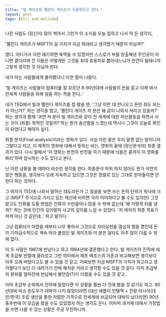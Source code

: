 ```yaml
---
title: "빌 게이츠와 멜린다 게이츠가 이혼한다고 한다."
layout: post
tags: [bill and melinda]
---
```


나란 사람도 (정신이) 많이 썩어서 그런가 이 소식을 오늘 접하고 나서 딱 든 생각이, 

'멜린다 게이츠가 MSFT의 실 가치가 지금 최대라고 생각했기 때문이 아닐까?' 

였다. 어디가서 이런 얘기하면 욕먹을 수 있겠지만 스스로가 부를 창출해낸 주인공이 아니면 곁다리에 낀 이들은 어떻게든 그것을 최대 효용치로 뽑아내느냐가 관건이 될테니까 그렇게 생각한 것 아닐까 한다.

내가 아는 사람들에게 물어봤더니 이런 말이 나왔다.

'빌 게이츠는 사람들이 컴퓨터를 잘 모르던 8-90년대에 사람들의 돈을 뜯고 이제 와서 전세계 사람들을 위해 일을 하는 척을 한다..'

내가 TED에서 빌과 멜린다 게이츠를 첨 봤을 땐, '그냥 이런 데 안나오고 돈만 줘도 되는 거 아닌가?' 하는 생각을 했고, '멜린다 게이츠 저 분은 왜 같이 나와서 저러고 있을까?' 하는 생각과 함께 '과연 저 분이 빌 게이츠와 같이 전 세계에 대한 자선활동을 하면서 사는 것이 (최종) 목적인 것일까?'하는 뭔가 음산함을 느꼈는데 역시나 그것이 오늘로 확인이 되었다고 해야지 싶다. 

최종 분석(Final analysis)이라는 영화가 있다. 사실 이런 말은 우리 말엔 없는 말이니까 그렇다고 치고, 이 제목이 영화에 대해서 뜻하는 바는, 영화의 끝에 (정신분석의) 최종 결과가 있다. 다시 말해서 '이 영화는 반전의 반전을 하기 때문에 늬들은 끝까지 이 영화를 봐라'하며 암시하는 수도 있다고 본다. 

난 이런 상황을 볼 때마다 비슷한 생각을 한다. 최종분석 따위 하지 않아도 뭔가 석연치 않은 행동을, 생각보다 오래 지속하고 있으면 그것은 정말로 있는 그대로 받아들이면 안된다 하는 것이다. 

그 여자가 TED에 나와서 말하는 태도라든가 그 얼굴을 보면 쓰는 돈의 단위가 워낙에 크고 (MSFT 주식으로 가지고 있는 재산에 비하면 극히 미미하다고 볼 수도 있지만) 그것말고도 인류를 도울 방법은 인류의 수만큼이나 많을 수 밖에 없는데 '왜 저렇게 티를 낼까?' 하는 것에 인간의 깊이랄까 사고의 깊이를 느낄 수 있었다. '저 여자의 최종 목표가 저게 아닌 것 같은데..' 하고 말이다.

그냥 컴퓨터가 어렸을 때부터 너무 좋아서 그것으로 자아실현을 열심히 했을 뿐인데 돈이 기하급수적으로 계속 따라 붙었던 빌 게이츠와 이 분은 달라도 아주 많이 다를 수 밖에 없다. 

이 두 사람은 1987에 만났다고 하고 1994년에 결혼했다고 한다. 빌 게이츠야 진작에 세계 초갑부 반열에 올라섰고 그런 의미에서 제프 베조스의 이혼과 비교해보면 생각보다 아주 오래 버텼다고도 볼 수 있을 것 같고, 어찌보면 지금 MSFT의 가치가 최고라고 생각했다기 보단 더 내려가기 전에 해치운 거라고 생각할 수도 있을 것 같다. 이미 초갑부의 왕좌를 얼마전에 반납해서 불안감(?)이 더했을 수도 있을 것 같고. 

아마 초갑부 순위에서 진작에 밀렸다면 이 상황을 훨씬 더 전에 봤을 것 같기도 하고. 90년대에 마소 윈도우가 대박이 나지 않았더라면 (대신 애플이 인텔맥 + 전량 아시아(대만/한국) 조립 생산을 통한 저렴한 가격으로 전세계에 보급되어 대박이 났더라면) 90년 중후반에 이 모습을 봤을 수도 있었겠지 하는 생각도 든다. 어차피 과거에 대해서 가정법을 쓰면 나올 수 있는 상황은 무궁 무진하니까.

